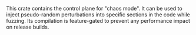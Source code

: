 This crate contains the control plane for "chaos mode". It can be used to inject
pseudo-random perturbations into specific sections in the code while fuzzing.
Its compilation is feature-gated to prevent any performance impact on release
builds.
